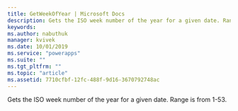 ```yaml
---
title: GetWeekOfYear | Microsoft Docs
description: Gets the ISO week number of the year for a given date. Range is from 1-53.
keywords:
ms.author: nabuthuk
manager: kvivek
ms.date: 10/01/2019
ms.service: "powerapps"
ms.suite: ""
ms.tgt_pltfrm: ""
ms.topic: "article"
ms.assetid: 7710cfbf-12fc-488f-9d16-3670792748ac
---
```

Gets the ISO week number of the year for a given date. Range is from 1-53.
